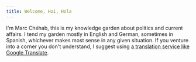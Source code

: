 ```yaml
---
title: Welcome, Hoi, Hola
---
```

I'm Marc Chéhab, this is my knowledge garden about politics and current affairs. I tend my garden mostly in English and German, sometimes in Spanish, whichever makes most sense in any given situation. If you venture into a corner you don't understand, I suggest using [a translation service like Google Translate](https://www-luz-to.translate.goog/?_x_tr_sl=auto&_x_tr_tl=en&_x_tr_hl=en-US&_x_tr_pto=wapp).